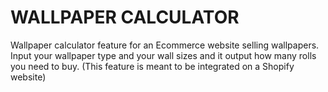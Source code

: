 # WALLPAPER CALCULATOR

Wallpaper calculator feature for an Ecommerce website selling wallpapers.
Input your wallpaper type and your wall sizes and it output how many rolls you need to buy.
(This feature is meant to be integrated on a Shopify website)
